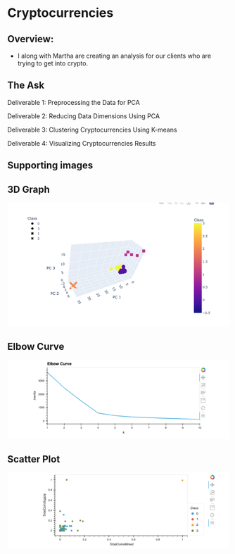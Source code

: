 # Cryptocurrencies

## Overview:

- I along with Martha are creating an analysis for our clients who are trying to get into crypto.

## The Ask

Deliverable 1: Preprocessing the Data for PCA

Deliverable 2: Reducing Data Dimensions Using PCA

Deliverable 3: Clustering Cryptocurrencies Using K-means

Deliverable 4: Visualizing Cryptocurrencies Results

## Supporting images

## 3D Graph

![3d](./Resources/3D.png)

## Elbow Curve
![Elbow](./Resources/Elbow.png)

## Scatter Plot

![Scatter](./Resources/Scatter.png)
